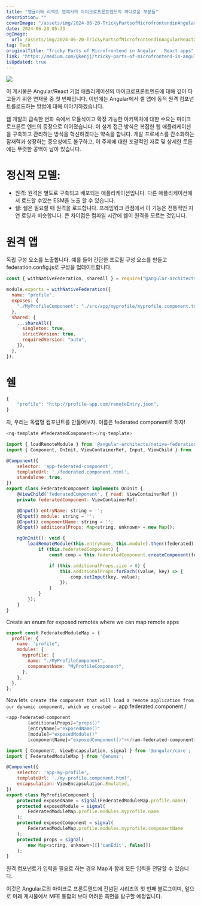 ```yaml
---
title: "앵귤러와 리액트 앱에서의 마이크로프론트엔드의 까다로운 부분들"
description: ""
coverImage: "/assets/img/2024-06-20-TrickyPartsofMicrofrontendinAngularReactapps_0.png"
date: 2024-06-20 05:33
ogImage:
  url: /assets/img/2024-06-20-TrickyPartsofMicrofrontendinAngularReactapps_0.png
tag: Tech
originalTitle: "Tricky Parts of Microfrontend in Angular   React apps"
link: "https://medium.com/@kenjj/tricky-parts-of-microfrontend-in-angular-react-apps-3940641b48f3"
isUpdated: true
---
```


<img src="/assets/img/2024-06-20-TrickyPartsofMicrofrontendinAngularReactapps_0.png" />

이 게시물은 Angular/React 기업 애플리케이션의 마이크로프론트엔드에 대해 깊이 파고들기 위한 연재물 중 첫 번째입니다. 이번에는 Angular에서 셸 앱에 동적 원격 컴포넌트를로드하는 방법에 대해 이야기하겠습니다.

웹 개발의 급속한 변화 속에서 모듈식이고 확장 가능한 아키텍처에 대한 수요는 마이크로프론트 엔드의 등장으로 이어졌습니다. 이 설계 접근 방식은 복잡한 웹 애플리케이션을 구축하고 관리하는 방식을 혁신하겠다는 약속을 합니다. 개발 프로세스를 간소화하는 잠재력과 성장하는 중요성에도 불구하고, 이 주제에 대한 포괄적인 자료 및 상세한 토론에는 뚜렷한 공백이 남아 있습니다.

# 정신적 모델:

<!-- seedividend - 사각형 -->

<ins class="adsbygoogle"
     style="display:block"
     data-ad-client="ca-pub-4877378276818686"
     data-ad-slot="1898504329"
     data-ad-format="auto"
     data-full-width-responsive="true"></ins>

<script>
     (adsbygoogle = window.adsbygoogle || []).push({});
</script>

- 원격: 원격은 별도로 구축되고 배포되는 애플리케이션입니다. 다른 애플리케이션에서 로드할 수있는 ESM을 노출 할 수 있습니다.
- 쉘: 쉘은 필요할 때 원격을 로드합니다. 프레임워크 관점에서 이 기능은 전통적인 지연 로딩과 비슷합니다. 큰 차이점은 컴파일 시간에 쉘이 원격을 모르는 것입니다.

# 원격 앱

독립 구성 요소를 노출합니다. 예를 들어 간단한 프로필 구성 요소를 만들고 federation.config.js로 구성을 업데이트합니다.

```js
const { withNativeFederation, shareAll } = require("@angular-architects/native-federation/config");

module.exports = withNativeFederation({
  name: "profile",
  exposes: {
    "./MyProfileComponent": "./src/app/myprofile/myprofile.component.ts",
  },
  shared: {
    ...shareAll({
      singleton: true,
      strictVersion: true,
      requiredVersion: "auto",
    }),
  },
});
```

<!-- seedividend - 사각형 -->

<ins class="adsbygoogle"
     style="display:block"
     data-ad-client="ca-pub-4877378276818686"
     data-ad-slot="1898504329"
     data-ad-format="auto"
     data-full-width-responsive="true"></ins>

<script>
     (adsbygoogle = window.adsbygoogle || []).push({});
</script>

# 쉘

```js
{
    "profile": "http://profile-app.com/remoteEntry.json",
}
```

자, 우리는 독립형 컴포넌트를 만들어보자. 이름은 federated component로 하자!

```js
<ng-template #federatedComponent></ng-template>
```

<!-- seedividend - 사각형 -->

<ins class="adsbygoogle"
     style="display:block"
     data-ad-client="ca-pub-4877378276818686"
     data-ad-slot="1898504329"
     data-ad-format="auto"
     data-full-width-responsive="true"></ins>

<script>
     (adsbygoogle = window.adsbygoogle || []).push({});
</script>

```js
import { loadRemoteModule } from '@angular-architects/native-federation';
import { Component, OnInit, ViewContainerRef, Input, ViewChild } from '@angular/core';

@Component({
    selector: 'app-federated-component',
    templateUrl: './federated.component.html',
    standalone: true,
})
export class FederatedComponent implements OnInit {
    @ViewChild('federatedComponent', { read: ViewContainerRef })
    private federatedComponent: ViewContainerRef;

    @Input() entryName: string = '';
    @Input() module: string = '';
    @Input() componentName: string = '';
    @Input() additionalProps: Map<string, unknown> = new Map();

    ngOnInit(): void {
        loadRemoteModule(this.entryName, this.module).then((federated) => {
            if (this.federatedComponent) {
                const comp = this.federatedComponent.createComponent(federated[this.componentName]);

                if (this.additionalProps.size > 0) {
                    this.additionalProps.forEach((value, key) => {
                        comp.setInput(key, value);
                    });
                }
            }
        });
    }
}
```

Create an enum for exposed remotes where we can map remote apps

```js
export const FederatedModuleMap = {
  profile: {
    name: "profile",
    modules: {
      myprofile: {
        name: "./MyProfileComponent",
        componentName: "MyProfileComponent",
      },
    },
  },
};
```

Now let`s create the component that will load a remote application from our dynamic component, which we created — `app.federated.component /

<!-- seedividend - 사각형 -->

<ins class="adsbygoogle"
     style="display:block"
     data-ad-client="ca-pub-4877378276818686"
     data-ad-slot="1898504329"
     data-ad-format="auto"
     data-full-width-responsive="true"></ins>

<script>
     (adsbygoogle = window.adsbygoogle || []).push({});
</script>

```js
<app-federated-component
        [additionalProps]="props()"
        [entryName]="exposedName()"
        [module]="exposedModule()"
        [componentName]="exposedComponent()"></ram-federated-component>
```

```js
import { Component, ViewEncapsulation, signal } from '@angular/core';
import { FederatedModuleMap } from '@enums';

@Component({
    selector: 'app-my-profile',
    templateUrl: './my-profile.component.html',
    encapsulation: ViewEncapsulation.Emulated,
})
export class MyProfileComponent {
    protected exposedName = signal(FederatedModuleMap.profile.name);
    protected exposedModule = signal(
        FederatedModuleMap.profile.modules.myprofile.name
    );
    protected exposedComponent = signal(
        FederatedModuleMap.profile.modules.myprofile.componentName
    );
    protected props = signal(
        new Map<string, unknown>([['canEdit', false]])
    );
}
```

원격 컴포넌트가 입력을 필요로 하는 경우 Map과 함께 모든 입력을 전달할 수 있습니다.

이것은 Angular로의 마이크로 프론트엔드에 전념된 시리즈의 첫 번째 블로그이며, 앞으로 미래 게시물에서 MFE 통합의 보다 어려운 측면을 탐구할 예정입니다.

